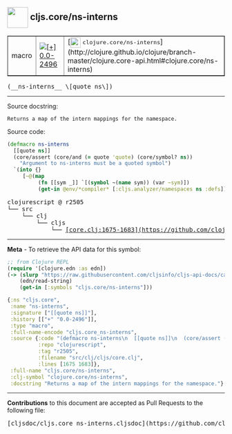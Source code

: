 ## <img width="48px" valign="middle" src="http://i.imgur.com/Hi20huC.png"> cljs.core/ns-interns

 <table border="1">
<tr>

<td>macro</td>
<td><a href="https://github.com/cljsinfo/cljs-api-docs/tree/0.0-2496"><img valign="middle" alt="[+] 0.0-2496" src="https://img.shields.io/badge/+-0.0--2496-lightgrey.svg"></a> </td>
<td>
[<img height="24px" valign="middle" src="http://i.imgur.com/1GjPKvB.png"> <samp>clojure.core/ns-interns</samp>](http://clojure.github.io/clojure/branch-master/clojure.core-api.html#clojure.core/ns-interns)
</td>
</tr>
</table>

 <samp>
(__ns-interns__ \[quote ns\])<br>
</samp>

---




Source docstring:

```
Returns a map of the intern mappings for the namespace.
```

Source code:

```clj
(defmacro ns-interns
  [[quote ns]]
  (core/assert (core/and (= quote 'quote) (core/symbol? ns))
    "Argument to ns-interns must be a quoted symbol")
  `(into {}
     [~@(map
          (fn [[sym _]] `[(symbol ~(name sym)) (var ~sym)])
          (get-in @env/*compiler* [:cljs.analyzer/namespaces ns :defs]))]))
```

 <pre>
clojurescript @ r2505
└── src
    └── clj
        └── cljs
            └── <ins>[core.clj:1675-1683](https://github.com/clojure/clojurescript/blob/r2505/src/clj/cljs/core.clj#L1675-L1683)</ins>
</pre>


---

__Meta__ - To retrieve the API data for this symbol:

```clj
;; from Clojure REPL
(require '[clojure.edn :as edn])
(-> (slurp "https://raw.githubusercontent.com/cljsinfo/cljs-api-docs/catalog/cljs-api.edn")
    (edn/read-string)
    (get-in [:symbols "cljs.core/ns-interns"]))
```

```clj
{:ns "cljs.core",
 :name "ns-interns",
 :signature ["[[quote ns]]"],
 :history [["+" "0.0-2496"]],
 :type "macro",
 :full-name-encode "cljs.core_ns-interns",
 :source {:code "(defmacro ns-interns\n  [[quote ns]]\n  (core/assert (core/and (= quote 'quote) (core/symbol? ns))\n    \"Argument to ns-interns must be a quoted symbol\")\n  `(into {}\n     [~@(map\n          (fn [[sym _]] `[(symbol ~(name sym)) (var ~sym)])\n          (get-in @env/*compiler* [:cljs.analyzer/namespaces ns :defs]))]))",
          :repo "clojurescript",
          :tag "r2505",
          :filename "src/clj/cljs/core.clj",
          :lines [1675 1683]},
 :full-name "cljs.core/ns-interns",
 :clj-symbol "clojure.core/ns-interns",
 :docstring "Returns a map of the intern mappings for the namespace."}

```

---

__Contributions__ to this document are accepted as Pull Requests to the following file:

 <pre>
[cljsdoc/cljs.core_ns-interns.cljsdoc](https://github.com/cljsinfo/cljs-api-docs/blob/master/cljsdoc/cljs.core_ns-interns.cljsdoc)
</pre>

